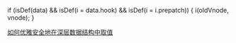 if (isDef(data) && isDef(i = data.hook) && isDef(i = i.prepatch)) {
    i(oldVnode, vnode);
}

[如何优雅安全地在深层数据结构中取值](https://zhuanlan.zhihu.com/p/27748589)

[](https://github.com/tc39/proposal-optional-chaining)